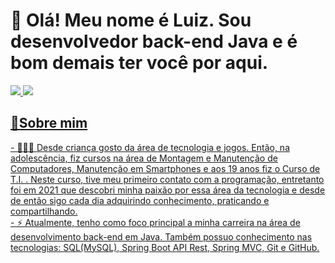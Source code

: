 <h1>👋 Olá! Meu nome é Luiz. Sou desenvolvedor back-end Java e é bom demais ter você por aqui.</h1> 

<a href="https://www.linkedin.com/in/luiz-felipe-675ba122a" rel="nofollow"><img src="https://img.shields.io/badge/LinkedIn-0077B5?style=for-the-badge&logo=linkedin&logoColor=white">  <a href="mailto:luizfelipedlima25@gmail"><img src="https://img.shields.io/badge/luizfelipedlima25@gmail.com-D14836?style=for-the-badge&logo=gmail&logoColor=white"/>  

<h2> 📄Sobre mim</h2>
- 👨🏻‍💻 Desde criança gosto da área de tecnologia e jogos. Então, na adolescência, fiz cursos na área de Montagem e Manutenção de Computadores, Manutenção em Smartphones e aos 19 anos fiz o Curso de T.I. . Neste curso, tive meu primeiro contato com a programação, entretanto foi em 2021 que descobri minha paixão por essa área da tecnologia e desde de então sigo cada dia adquirindo conhecimento, praticando e compartilhando. <br> 
- ⚡ Atualmente, tenho como foco principal a minha carreira na área de desenvolvimento back-end em Java. Também possuo conhecimento nas tecnologias:
 SQL(MySQL), Spring Boot API Rest, Spring MVC, Git e GitHub.   


 
